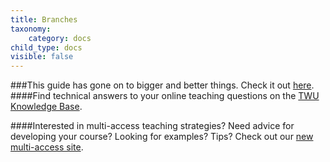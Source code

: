 ```yaml
---
title: Branches
taxonomy:
    category: docs
child_type: docs
visible: false
---
```

###This guide has gone on to bigger and better things. Check it out [here](https://trinitywestern.teamdynamix.com/TDClient/1904/Portal/KB/ArticleDet?ID=146722).
####Find technical answers to your online teaching questions on the [TWU Knowledge Base](https://trinitywestern.teamdynamix.com/TDClient/1904/Portal/KB/?CategoryID=4747).

####Interested in multi-access teaching strategies? Need advice for developing your course? Looking for examples? Tips? Check out our [new multi-access site](https://multi-access.twu.ca).
<!--
GitHub allows users to create and edit a copy of a repo without changing the master branch, then, when collaborators have all decided that it is time, to merge the branch back into the master.

#### Watch *GitHub for Poets 1.2*

[plugin:youtube](https://youtu.be/oPpnCh7InLY)

-->
